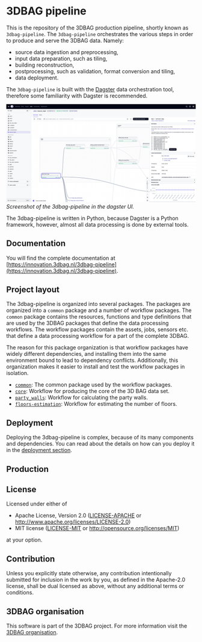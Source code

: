 # 3DBAG pipeline

This is the repository of the 3DBAG production pipeline, shortly known as `3dbag-pipeline`.
The `3dbag-pipeline` orchestrates the various steps in order to produce and serve the 3DBAG data.
Namely:

- source data ingestion and preprocessing,
- input data preparation, such as tiling,
- building reconstruction,
- postprocessing, such as validation, format conversion and tiling,
- data deployment.

The `3dbag-pipeline` is built with the [Dagster](https://dagster.io) data orchestration tool, therefore some familiarity with Dagster is recommended.

![dagster](images/dagster.png)
*Screenshot of the 3dbag-pipeline in the dagster UI.*

The 3dbag-pipeline is written in Python, because Dagster is a Python framework, however, almost all data processing is done by external tools.

## Documentation

You will find the complete documentation at [https://innovation.3dbag.nl/3dbag-pipeline](https://innovation.3dbag.nl/3dbag-pipeline).

## Project layout

The 3dbag-pipeline is organized into several packages.
The packages are organized into a `common` package and a number of workflow packages.
The `common` package contains the resources, functions and type definitions that are used by the 3DBAG packages that define the data processing workflows.
The workflow packages contain the assets, jobs, sensors etc. that define a data processing workflow for a part of the complete 3DBAG.

The reason for this package organization is that workflow packages have widely different dependencies, and installing them into the same environment bound to lead to dependency conflicts.
Additionally, this organization makes it easier to install and test the workflow packages in isolation.

- [`common`](index_common.md): The common package used by the workflow packages.
- [`core`](index_core.md): Workflow for producing the core of the 3D BAG data set.
- [`party_walls`](index_party_walls.md): Workflow for calculating the party walls.
- [`floors-estimation`](index_floors_estimation.md): Workflow for estimating the number of floors.

## Deployment

Deploying the 3dbag-pipeline is complex, because of its many components and dependencies.
You can read about the details on how can you deploy it in the [deployment section](deployment/index.md).

## Production

## License

Licensed under either of

 * Apache License, Version 2.0 ([LICENSE-APACHE](LICENSE-APACHE) or http://www.apache.org/licenses/LICENSE-2.0)
 * MIT license ([LICENSE-MIT](LICENSE-MIT) or http://opensource.org/licenses/MIT)

at your option.

## Contribution

Unless you explicitly state otherwise, any contribution intentionally submitted
for inclusion in the work by you, as defined in the Apache-2.0 license, shall be dual licensed as above, without any
additional terms or conditions.

## 3DBAG organisation

This software is part of the 3DBAG project. For more information visit the [3DBAG organisation](https://github.com/3DBAG).
